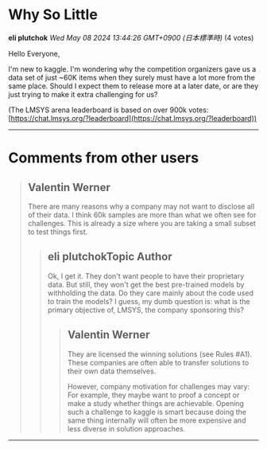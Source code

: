 # Why So Little

**eli plutchok** *Wed May 08 2024 13:44:26 GMT+0900 (日本標準時)* (4 votes)

Hello Everyone, 

I'm new to kaggle. I'm wondering why the competition organizers gave us a data set of just ~60K items when they surely must have a lot more from the same place. Should I expect them to release more at a later date, or are they just trying to make it extra challenging for us?

(The LMSYS arena leaderboard is based on over 900k votes: [https://chat.lmsys.org/?leaderboard](https://chat.lmsys.org/?leaderboard))



---

 # Comments from other users

> ## Valentin Werner
> 
> There are many reasons why a company may not want to disclose all of their data. I think 60k samples are more than what we often see for challenges. This is already a size where you are taking a small subset to test things first.
> 
> 
> 
> > ## eli plutchokTopic Author
> > 
> > Ok, I get it. They don't want people to have their proprietary data. But still, they won't get the best pre-trained models by withholding the data. Do they care mainly about the code used to train the models? I guess, my dumb question is: what is the primary objective of, LMSYS, the company sponsoring this? 
> > 
> > 
> > 
> > > ## Valentin Werner
> > > 
> > > They are licensed the winning solutions (see Rules #A1). These companies are often able to transfer solutions to their own data themselves. 
> > > 
> > > However, company motivation for challenges may vary: For example, they maybe want to proof a concept or make a study whether things are achievable. Opening such a challenge to kaggle is smart because doing the same thing internally will often be more expensive and less diverse in solution approaches.
> > > 
> > > 
> > > 


---

